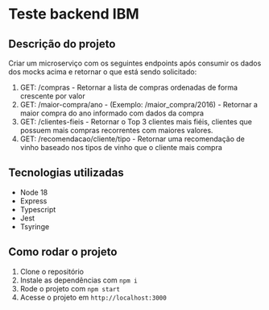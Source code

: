 # Teste backend IBM

## Descrição do projeto

Criar um microserviço com os seguintes endpoints após consumir os dados dos mocks acima e retornar o que está sendo solicitado:

1.  GET: /compras - Retornar a lista de compras ordenadas de forma crescente por valor
2.  GET: /maior-compra/ano - (Exemplo: /maior_compra/2016) - Retornar a maior compra do ano informado com dados da compra
3.  GET: /clientes-fieis - Retornar o Top 3 clientes mais fiéis, clientes que possuem mais compras recorrentes com maiores valores.
4.  GET: /recomendacao/cliente/tipo - Retornar uma recomendação de vinho baseado nos tipos de vinho que o cliente mais compra

## Tecnologias utilizadas

- Node 18
- Express
- Typescript
- Jest
- Tsyringe

## Como rodar o projeto

1. Clone o repositório
2. Instale as dependências com `npm i`
3. Rode o projeto com `npm start`
4. Acesse o projeto em `http://localhost:3000`
